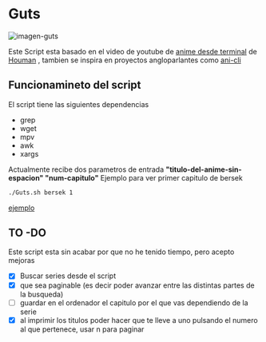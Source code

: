 # Guts

![imagen-guts](https://github.com/danifreflow/Guts/blob/main/Guts/assets/guts.png)

Este Script esta basado en el video de youtube de [anime desde terminal](https://www.youtube.com/watch?v=IHDqzGno4Y4) 
de [Houman](https://houmanr.xyz/) , tambien se inspira en proyectos angloparlantes como
[ani-cli](https://github.com/pystardust/ani-cli)

## Funcionamineto del script
El script tiene las siguientes dependencias 
- grep
- wget
- mpv
- awk
- xargs

Actualmente recibe dos parametros de entrada **"titulo-del-anime-sin-espacion" "num-capitulo"**
Ejemplo para ver primer capitulo de bersek
```bash
./Guts.sh bersek 1
```
[ejemplo](https://github.com/danifreflow/Guts/blob/main/Guts/assets/recording.webm)

## TO -DO
Este script esta sin acabar por que no he tenido tiempo, pero acepto mejoras
- [x] Buscar series desde el script
- [x] que sea paginable (es decir poder avanzar entre las distintas partes de la busqueda)
- [ ] guardar en el ordenador el capitulo por el que vas dependiendo de la serie
- [x] al imprimir los titulos poder hacer que te lleve a uno pulsando el numero al que pertenece, usar n para paginar
